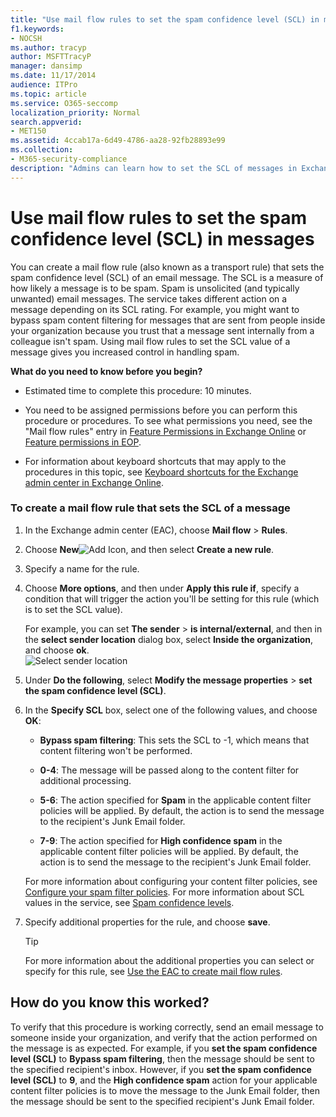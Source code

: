 ```yaml
---
title: "Use mail flow rules to set the spam confidence level (SCL) in messages"
f1.keywords:
- NOCSH
ms.author: tracyp
author: MSFTTracyP
manager: dansimp
ms.date: 11/17/2014
audience: ITPro
ms.topic: article
ms.service: O365-seccomp
localization_priority: Normal
search.appverid:
- MET150
ms.assetid: 4ccab17a-6d49-4786-aa28-92fb28893e99
ms.collection:
- M365-security-compliance
description: "Admins can learn how to set the SCL of messages in Exchange Online Protection."
---
```


# Use mail flow rules to set the spam confidence level (SCL) in messages

You can create a mail flow rule (also known as a transport rule) that sets the spam confidence level (SCL) of an email message. The SCL is a measure of how likely a message is to be spam. Spam is unsolicited (and typically unwanted) email messages. The service takes different action on a message depending on its SCL rating. For example, you might want to bypass spam content filtering for messages that are sent from people inside your organization because you trust that a message sent internally from a colleague isn't spam. Using mail flow rules to set the SCL value of a message gives you increased control in handling spam.

 **What do you need to know before you begin?**

- Estimated time to complete this procedure: 10 minutes.

- You need to be assigned permissions before you can perform this procedure or procedures. To see what permissions you need, see the "Mail flow rules" entry in [Feature Permissions in Exchange Online](https://docs.microsoft.com/exchange/permissions-exo/feature-permissions) or [Feature permissions in EOP](feature-permissions-in-eop.md).

- For information about keyboard shortcuts that may apply to the procedures in this topic, see [Keyboard shortcuts for the Exchange admin center in Exchange Online](https://docs.microsoft.com/Exchange/accessibility/keyboard-shortcuts-in-admin-center).

### To create a mail flow rule that sets the SCL of a message

1. In the Exchange admin center (EAC), choose **Mail flow** \> **Rules**.

2. Choose **New**![Add Icon](../media/ITPro-EAC-AddIcon.gif), and then select **Create a new rule**.

3. Specify a name for the rule.

4. Choose **More options**, and then under **Apply this rule if**, specify a condition that will trigger the action you'll be setting for this rule (which is to set the SCL value).

   For example, you can set **The sender** \> **is internal/external**, and then in the **select sender location** dialog box, select **Inside the organization**, and choose **ok**.<br/>
   ![Select sender location](../media/EOP-ETR-SetSCL-1.jpg)

5. Under **Do the following**, select **Modify the message properties** \> **set the spam confidence level (SCL)**.

6. In the **Specify SCL** box, select one of the following values, and choose **OK**:

   - **Bypass spam filtering**: This sets the SCL to -1, which means that content filtering won't be performed.

   - **0-4**: The message will be passed along to the content filter for additional processing.

   - **5-6**: The action specified for **Spam** in the applicable content filter policies will be applied. By default, the action is to send the message to the recipient's Junk Email folder.

   - **7-9**: The action specified for **High confidence spam** in the applicable content filter policies will be applied. By default, the action is to send the message to the recipient's Junk Email folder.

   For more information about configuring your content filter policies, see [Configure your spam filter policies](configure-your-spam-filter-policies.md). For more information about SCL values in the service, see [Spam confidence levels](spam-confidence-levels.md).

7. Specify additional properties for the rule, and choose **save**.

   > [!TIP]
   > For more information about the additional properties you can select or specify for this rule, see [Use the EAC to create mail flow rules](https://docs.microsoft.com/Exchange/policy-and-compliance/mail-flow-rules/mail-flow-rule-procedures#use-the-eac-to-create-mail-flow-rules).

## How do you know this worked?

To verify that this procedure is working correctly, send an email message to someone inside your organization, and verify that the action performed on the message is as expected. For example, if you **set the spam confidence level (SCL)** to **Bypass spam filtering**, then the message should be sent to the specified recipient's inbox. However, if you **set the spam confidence level (SCL)** to **9**, and the **High confidence spam** action for your applicable content filter policies is to move the message to the Junk Email folder, then the message should be sent to the specified recipient's Junk Email folder.
